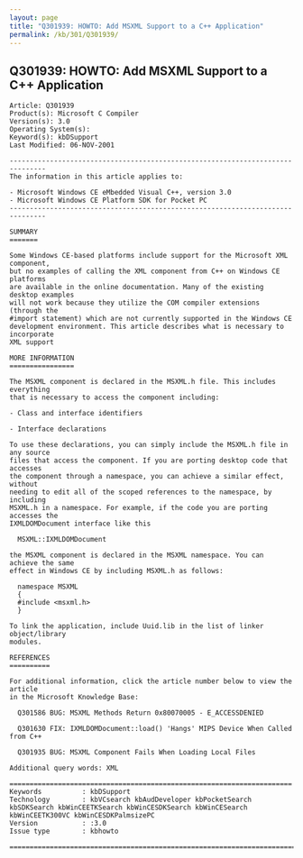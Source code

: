 ```yaml
---
layout: page
title: "Q301939: HOWTO: Add MSXML Support to a C++ Application"
permalink: /kb/301/Q301939/
---
```


## Q301939: HOWTO: Add MSXML Support to a C++ Application

	Article: Q301939
	Product(s): Microsoft C Compiler
	Version(s): 3.0
	Operating System(s): 
	Keyword(s): kbDSupport
	Last Modified: 06-NOV-2001
	
	-------------------------------------------------------------------------------
	The information in this article applies to:
	
	- Microsoft Windows CE eMbedded Visual C++, version 3.0 
	- Microsoft Windows CE Platform SDK for Pocket PC 
	-------------------------------------------------------------------------------
	
	SUMMARY
	=======
	
	Some Windows CE-based platforms include support for the Microsoft XML component,
	but no examples of calling the XML component from C++ on Windows CE platforms
	are available in the online documentation. Many of the existing desktop examples
	will not work because they utilize the COM compiler extensions (through the
	#import statement) which are not currently supported in the Windows CE
	development environment. This article describes what is necessary to incorporate
	XML support
	
	MORE INFORMATION
	================
	
	The MSXML component is declared in the MSXML.h file. This includes everything
	that is necessary to access the component including:
	
	- Class and interface identifiers
	
	- Interface declarations
	
	To use these declarations, you can simply include the MSXML.h file in any source
	files that access the component. If you are porting desktop code that accesses
	the component through a namespace, you can achieve a similar effect, without
	needing to edit all of the scoped references to the namespace, by including
	MSXML.h in a namespace. For example, if the code you are porting accesses the
	IXMLDOMDocument interface like this
	
	  MSXML::IXMLDOMDocument
	
	the MSXML component is declared in the MSXML namespace. You can achieve the same
	effect in Windows CE by including MSXML.h as follows:
	
	  namespace MSXML
	  {
	  #include <msxml.h>
	  }
	
	To link the application, include Uuid.lib in the list of linker object/library
	modules.
	
	REFERENCES
	==========
	
	For additional information, click the article number below to view the article
	in the Microsoft Knowledge Base:
	
	  Q301586 BUG: MSXML Methods Return 0x80070005 - E_ACCESSDENIED
	
	  Q301630 FIX: IXMLDOMDocument::load() 'Hangs' MIPS Device When Called from C++
	
	  Q301935 BUG: MSXML Component Fails When Loading Local Files
	
	Additional query words: XML
	
	======================================================================
	Keywords          : kbDSupport 
	Technology        : kbVCsearch kbAudDeveloper kbPocketSearch kbSDKSearch kbWinCEETKSearch kbWinCESDKSearch kbWinCESearch kbWinCEETK300VC kbWinCESDKPalmsizePC
	Version           : :3.0
	Issue type        : kbhowto
	
	=============================================================================
	
